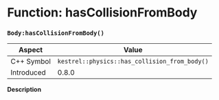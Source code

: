 
# Function: hasCollisionFromBody
### `Body:hasCollisionFromBody()`

| Aspect | Value |
| --- | --- |
| C++ Symbol | `kestrel::physics::has_collision_from_body()` |
| Introduced | 0.8.0 |

**Description**


